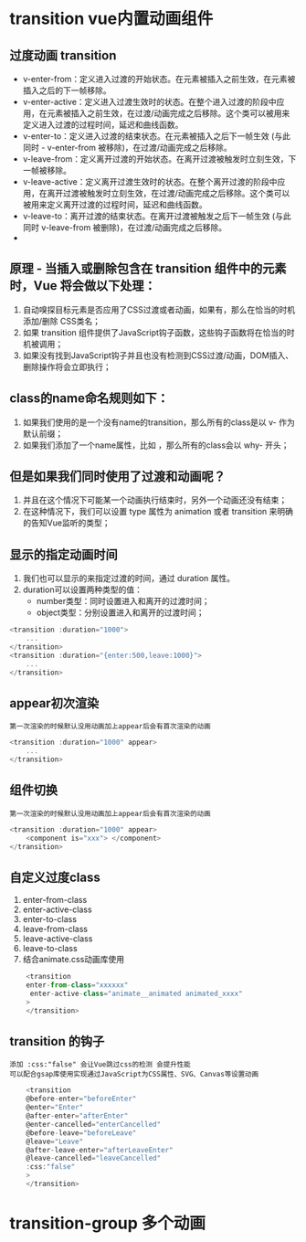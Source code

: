 # transition vue内置动画组件

## 过度动画 transition
- v-enter-from：定义进入过渡的开始状态。在元素被插入之前生效，在元素被插入之后的下一帧移除。
- v-enter-active：定义进入过渡生效时的状态。在整个进入过渡的阶段中应用，在元素被插入之前生效，在过渡/动画完成之后移除。这个类可以被用来定义进入过渡的过程时间，延迟和曲线函数。
- v-enter-to：定义进入过渡的结束状态。在元素被插入之后下一帧生效 (与此同时 - v-enter-from 被移除)，在过渡/动画完成之后移除。
- v-leave-from：定义离开过渡的开始状态。在离开过渡被触发时立刻生效，下一帧被移除。
- v-leave-active：定义离开过渡生效时的状态。在整个离开过渡的阶段中应用，在离开过渡被触发时立刻生效，在过渡/动画完成之后移除。这个类可以被用来定义离开过渡的过程时间，延迟和曲线函数。
- v-leave-to：离开过渡的结束状态。在离开过渡被触发之后下一帧生效 (与此同时 v-leave-from 被删除)，在过渡/动画完成之后移除。
- 
## 原理 - 当插入或删除包含在 transition 组件中的元素时，Vue 将会做以下处理：
1. 自动嗅探目标元素是否应用了CSS过渡或者动画，如果有，那么在恰当的时机添加/删除 CSS类名；
2. 如果 transition 组件提供了JavaScript钩子函数，这些钩子函数将在恰当的时机被调用；
3. 如果没有找到JavaScript钩子并且也没有检测到CSS过渡/动画，DOM插入、删除操作将会立即执行；


## class的name命名规则如下：
1. 如果我们使用的是一个没有name的transition，那么所有的class是以 v- 作为默认前缀；
2. 如果我们添加了一个name属性，比如 <transtion name="why">，那么所有的class会以 why- 开头；

## 但是如果我们同时使用了过渡和动画呢？
1. 并且在这个情况下可能某一个动画执行结束时，另外一个动画还没有结束；
2. 在这种情况下，我们可以设置 type 属性为 animation 或者 transition 来明确的告知Vue监听的类型；

## 显示的指定动画时间
1. 我们也可以显示的来指定过渡的时间，通过 duration 属性。
2. duration可以设置两种类型的值：
   - number类型：同时设置进入和离开的过渡时间；
   - object类型：分别设置进入和离开的过渡时间；
```javascript
<transition :duration="1000">
    ...
</transition>
<transition :duration="{enter:500,leave:1000}">
    ...
</transition>
```

## appear初次渲染
    第一次渲染的时候默认没用动画加上appear后会有首次渲染的动画
```javascript
<transition :duration="1000" appear>
    ...
</transition>

```

## 组件切换
    第一次渲染的时候默认没用动画加上appear后会有首次渲染的动画
```javascript
<transition :duration="1000" appear>
    <component is="xxx"> </component>
</transition>

```

## 自定义过度class
1. enter-from-class
2. enter-active-class
3. enter-to-class
4. leave-from-class
5. leave-active-class
6. leave-to-class
7. 结合animate.css动画库使用
```javascript
    <transition 
    enter-from-class="xxxxxx"
     enter-active-class="animate__animated animated_xxxx"
    >
    </transition>
```

## transition 的钩子
    添加 :css:"false" 会让Vue跳过css的检测 会提升性能
    可以配合gsap库使用实现通过JavaScript为CSS属性、SVG、Canvas等设置动画
```javascript
    <transition 
    @before-enter="beforeEnter"
    @enter="Enter"
    @after-enter="afterEnter"
    @enter-cancelled="enterCancelled"
    @before-leave="beforeLeave"
    @leave="Leave"
    @after-leave-enter="afterLeaveEnter"
    @leave-cancelled="leaveCancelled"
    :css:"false"
    >
    </transition>
```


# transition-group 多个动画

